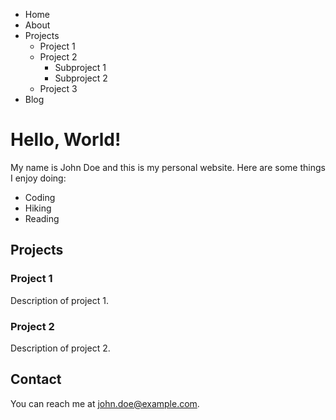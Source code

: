 - Home
- About
- Projects
  - Project 1
  - Project 2
    - Subproject 1
    - Subproject 2
  - Project 3
- Blog

# Hello, World!

My name is John Doe and this is my personal website. Here are some things I enjoy doing:

- Coding
- Hiking
- Reading

## Projects

### Project 1

Description of project 1.

### Project 2

Description of project 2.

## Contact

You can reach me at john.doe@example.com.
